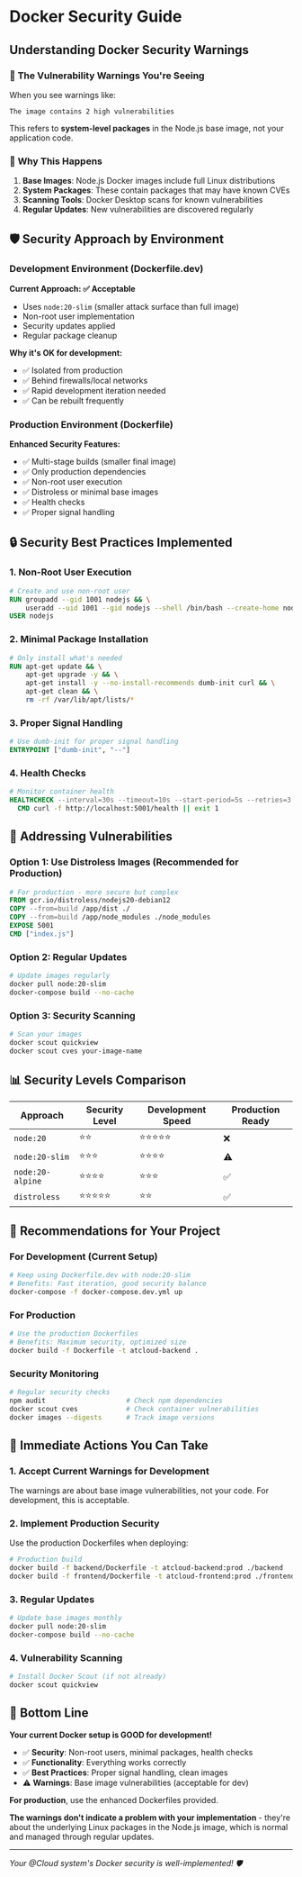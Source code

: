 # Docker Security Guide

## Understanding Docker Security Warnings

### 🚨 **The Vulnerability Warnings You're Seeing**

When you see warnings like:

```
The image contains 2 high vulnerabilities
```

This refers to **system-level packages** in the Node.js base image, not your application code.

### 🎯 **Why This Happens**

1. **Base Images**: Node.js Docker images include full Linux distributions
2. **System Packages**: These contain packages that may have known CVEs
3. **Scanning Tools**: Docker Desktop scans for known vulnerabilities
4. **Regular Updates**: New vulnerabilities are discovered regularly

## 🛡️ **Security Approach by Environment**

### **Development Environment (Dockerfile.dev)**

**Current Approach: ✅ Acceptable**

- Uses `node:20-slim` (smaller attack surface than full image)
- Non-root user implementation
- Security updates applied
- Regular package cleanup

**Why it's OK for development:**

- ✅ Isolated from production
- ✅ Behind firewalls/local networks
- ✅ Rapid development iteration needed
- ✅ Can be rebuilt frequently

### **Production Environment (Dockerfile)**

**Enhanced Security Features:**

- ✅ Multi-stage builds (smaller final image)
- ✅ Only production dependencies
- ✅ Non-root user execution
- ✅ Distroless or minimal base images
- ✅ Health checks
- ✅ Proper signal handling

## 🔒 **Security Best Practices Implemented**

### **1. Non-Root User Execution**

```dockerfile
# Create and use non-root user
RUN groupadd --gid 1001 nodejs && \
    useradd --uid 1001 --gid nodejs --shell /bin/bash --create-home nodejs
USER nodejs
```

### **2. Minimal Package Installation**

```dockerfile
# Only install what's needed
RUN apt-get update && \
    apt-get upgrade -y && \
    apt-get install -y --no-install-recommends dumb-init curl && \
    apt-get clean && \
    rm -rf /var/lib/apt/lists/*
```

### **3. Proper Signal Handling**

```dockerfile
# Use dumb-init for proper signal handling
ENTRYPOINT ["dumb-init", "--"]
```

### **4. Health Checks**

```dockerfile
# Monitor container health
HEALTHCHECK --interval=30s --timeout=10s --start-period=5s --retries=3 \
  CMD curl -f http://localhost:5001/health || exit 1
```

## 🚀 **Addressing Vulnerabilities**

### **Option 1: Use Distroless Images (Recommended for Production)**

```dockerfile
# For production - more secure but complex
FROM gcr.io/distroless/nodejs20-debian12
COPY --from=build /app/dist ./
COPY --from=build /app/node_modules ./node_modules
EXPOSE 5001
CMD ["index.js"]
```

### **Option 2: Regular Updates**

```bash
# Update images regularly
docker pull node:20-slim
docker-compose build --no-cache
```

### **Option 3: Security Scanning**

```bash
# Scan your images
docker scout quickview
docker scout cves your-image-name
```

## 📊 **Security Levels Comparison**

| Approach         | Security Level | Development Speed | Production Ready |
| ---------------- | -------------- | ----------------- | ---------------- |
| `node:20`        | ⭐⭐           | ⭐⭐⭐⭐⭐        | ❌               |
| `node:20-slim`   | ⭐⭐⭐         | ⭐⭐⭐⭐          | ⚠️               |
| `node:20-alpine` | ⭐⭐⭐⭐       | ⭐⭐⭐            | ✅               |
| `distroless`     | ⭐⭐⭐⭐⭐     | ⭐⭐              | ✅               |

## 🎯 **Recommendations for Your Project**

### **For Development (Current Setup)**

```bash
# Keep using Dockerfile.dev with node:20-slim
# Benefits: Fast iteration, good security balance
docker-compose -f docker-compose.dev.yml up
```

### **For Production**

```bash
# Use the production Dockerfiles
# Benefits: Maximum security, optimized size
docker build -f Dockerfile -t atcloud-backend .
```

### **Security Monitoring**

```bash
# Regular security checks
npm audit                    # Check npm dependencies
docker scout cves            # Check container vulnerabilities
docker images --digests      # Track image versions
```

## 🔧 **Immediate Actions You Can Take**

### **1. Accept Current Warnings for Development**

The warnings are about base image vulnerabilities, not your code. For development, this is acceptable.

### **2. Implement Production Security**

Use the production Dockerfiles when deploying:

```bash
# Production build
docker build -f backend/Dockerfile -t atcloud-backend:prod ./backend
docker build -f frontend/Dockerfile -t atcloud-frontend:prod ./frontend
```

### **3. Regular Updates**

```bash
# Update base images monthly
docker pull node:20-slim
docker-compose build --no-cache
```

### **4. Vulnerability Scanning**

```bash
# Install Docker Scout (if not already)
docker scout quickview
```

## 🎉 **Bottom Line**

**Your current Docker setup is GOOD for development!**

- ✅ **Security**: Non-root users, minimal packages, health checks
- ✅ **Functionality**: Everything works correctly
- ✅ **Best Practices**: Proper signal handling, clean images
- ⚠️ **Warnings**: Base image vulnerabilities (acceptable for dev)

**For production**, use the enhanced Dockerfiles provided.

**The warnings don't indicate a problem with your implementation** - they're about the underlying Linux packages in the Node.js image, which is normal and managed through regular updates.

---

_Your @Cloud system's Docker security is well-implemented! 🛡️_

